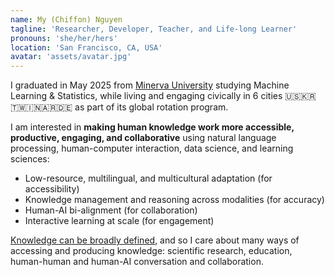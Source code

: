 ```yaml
---
name: My (Chiffon) Nguyen
tagline: 'Researcher, Developer, Teacher, and Life-long Learner'
pronouns: 'she/her/hers'
location: 'San Francisco, CA, USA'
avatar: 'assets/avatar.jpg'
---
```


I graduated in May 2025 from [Minerva University](https://minerva.edu/)
studying Machine Learning & Statistics, while living and
engaging civically in 6 cities 🇺🇸🇰🇷🇹🇼🇮🇳🇦🇷🇩🇪 as part of its global rotation
program.

I am interested in **making human knowledge work more accessible, productive,
engaging, and collaborative** using natural language processing, human-computer interaction, data science, and learning sciences:

- Low-resource, multilingual, and multicultural adaptation (for accessibility)
- Knowledge management and reasoning across modalities (for accuracy)
- Human-AI bi-alignment (for collaboration)
- Interactive learning at scale (for engagement)

[Knowledge can be broadly defined](./blog/knowledge-diversity),
and so I care about many ways of accessing and
producing knowledge: scientific research, education, human-human and human-AI
conversation and collaboration.
